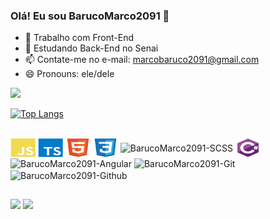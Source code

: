 ### Olá! Eu sou BarucoMarco2091 👋

- 🔭 Trabalho com Front-End
- 🌱 Estudando Back-End no Senai
- 📫 Contate-me no e-mail: marcobaruco2091@gmail.com
- 😄 Pronouns: ele/dele
  
<picture>
  <source
    srcset="https://github-readme-stats.vercel.app/api?username=BarucoMarco2091&show_icons=true&theme=dark"
    media="(prefers-color-scheme: dark)"
  />
  <source
    srcset="https://github-readme-stats.vercel.app/api?username=BarucoMarco2091&show_icons=true"
    media="(prefers-color-scheme: light), (prefers-color-scheme: no-preference)"
  />
  <img src="https://github-readme-stats.vercel.app/api?username=BarucoMarco2091&show_icons=true" />
</picture>

[![Top Langs](https://github-readme-stats.vercel.app/api/top-langs/?username=BarucoMarco2091\&layout=donut)](https://github.com/BarucoMarco2091/github-readme-stats)

<div style="display: inline_block"><br>
  <img align="center" alt="BarucoMarco2091-Js" height="30" width="40" src="https://raw.githubusercontent.com/devicons/devicon/master/icons/javascript/javascript-plain.svg">
  <img align="center" alt="BarucoMarco2091-Ts" height="30" width="40" src="https://raw.githubusercontent.com/devicons/devicon/master/icons/typescript/typescript-plain.svg">
  <img align="center" alt="BarucoMarco2091-HTML" height="30" width="40" src="https://raw.githubusercontent.com/devicons/devicon/master/icons/html5/html5-original.svg">
  <img align="center" alt="BarucoMarco2091-CSS" height="30" width="40" src="https://raw.githubusercontent.com/devicons/devicon/master/icons/css3/css3-original.svg">
  <img align="center" alt="BarucoMarco2091-SCSS" height="30" width="40" src="https://cdn.jsdelivr.net/gh/devicons/devicon@latest/icons/sass/sass-original.svg" />
  <img align="center" alt="BarucoMarco2091-C#" height="30" width="40" src="https://github.com/devicons/devicon/blob/master/icons/csharp/csharp-original.svg?short_path=acc487e" />
  <img align="center" alt="BarucoMarco2091-Angular" height="30" width="40" src="https://raw.githubusercontent.com/marwin1991/profile-technology-icons/refs/heads/main/icons/angular.png" />
  <img align="center" alt="BarucoMarco2091-Git" height="30" width="40" src="https://raw.githubusercontent.com/marwin1991/profile-technology-icons/refs/heads/main/icons/git.png" />
  <img align="center" alt="BarucoMarco2091-Github" height="30" width="40" src="https://raw.githubusercontent.com/marwin1991/profile-technology-icons/refs/heads/main/icons/github.png" />
</div>

##

<div> 
  <a href = "mailto:marcobaruco2091@gmail.com"><img src="https://img.shields.io/badge/-Gmail-%23333?style=for-the-badge&logo=gmail&logoColor=white" target="_blank"></a>
  <a href="https://www.linkedin.com/in/marco-tamaki-3bb3512a3/" target="_blank"><img src="https://img.shields.io/badge/-LinkedIn-%230077B5?style=for-the-badge&logo=linkedin&logoColor=white" target="_blank"></a> 
</div>

